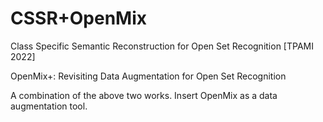 # CSSR+OpenMix

Class Specific Semantic Reconstruction for Open Set Recognition [TPAMI 2022] 

OpenMix+: Revisiting Data Augmentation for Open Set Recognition

A combination of the above two works. Insert OpenMix as a data augmentation tool.
